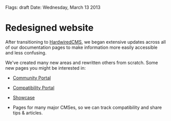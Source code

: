 Flags: draft
Date: Wednesday, March 13 2013

# Redesigned website

After transitioning to [HardwiredCMS](http://hardwiredcms.com), we began extensive updates across all of our documentation pages to make information more easily accessible and less confusing.

We've created many new areas and rewritten others from scratch. Some new pages you might be interested in:

* [Community Portal](/docs/community)
* [Compatibility Portal](/docs/workswith)
* [Showcase](/docs/benefits/comprehensive)


* Pages for many major CMSes, so we can track compatibility and share tips & articles.
